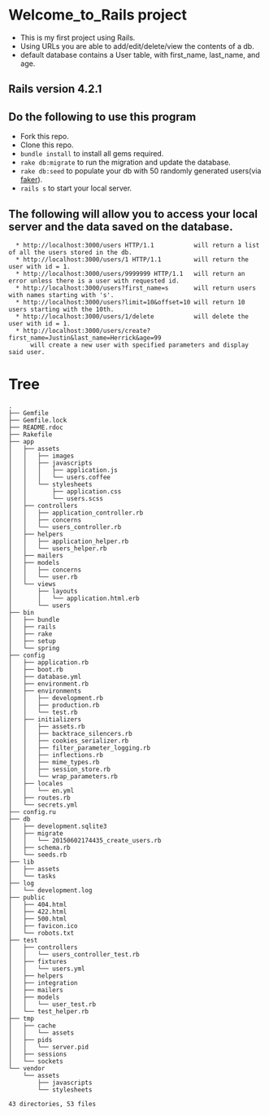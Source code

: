 # Welcome_to_Rails project
  * This is my first project using Rails.
  * Using URLs you are able to add/edit/delete/view the contents of a db.
  * default database contains a User table, with first_name, last_name, and age.

## Rails version 4.2.1


## Do the following to use this program

* Fork this repo.
* Clone this repo.
* `bundle install` to install all gems required.
* `rake db:migrate` to run the migration and update the database.
* `rake db:seed` to populate your db with 50 randomly generated users(via <a href="https://rubygems.org/gems/faker/versions/1.4.3">faker</a>).
* `rails s` to start your local server.

## The following will allow you to access your local server and the data saved on the database.
```
  * http://localhost:3000/users HTTP/1.1           will return a list of all the users stored in the db.
  * http://localhost:3000/users/1 HTTP/1.1         will return the user with id = 1.
  * http://localhost:3000/users/9999999 HTTP/1.1   will return an error unless there is a user with requested id.
  * http://localhost:3000/users?first_name=s       will return users with names starting with 's'.
  * http://localhost:3000/users?limit=10&offset=10 will return 10 users starting with the 10th.
  * http://localhost:3000/users/1/delete           will delete the user with id = 1.
  * http://localhost:3000/users/create?first_name=Justin&last_name=Herrick&age=99
      will create a new user with specified parameters and display said user.
```


# Tree

```
.
├── Gemfile
├── Gemfile.lock
├── README.rdoc
├── Rakefile
├── app
│   ├── assets
│   │   ├── images
│   │   ├── javascripts
│   │   │   ├── application.js
│   │   │   └── users.coffee
│   │   └── stylesheets
│   │       ├── application.css
│   │       └── users.scss
│   ├── controllers
│   │   ├── application_controller.rb
│   │   ├── concerns
│   │   └── users_controller.rb
│   ├── helpers
│   │   ├── application_helper.rb
│   │   └── users_helper.rb
│   ├── mailers
│   ├── models
│   │   ├── concerns
│   │   └── user.rb
│   └── views
│       ├── layouts
│       │   └── application.html.erb
│       └── users
├── bin
│   ├── bundle
│   ├── rails
│   ├── rake
│   ├── setup
│   └── spring
├── config
│   ├── application.rb
│   ├── boot.rb
│   ├── database.yml
│   ├── environment.rb
│   ├── environments
│   │   ├── development.rb
│   │   ├── production.rb
│   │   └── test.rb
│   ├── initializers
│   │   ├── assets.rb
│   │   ├── backtrace_silencers.rb
│   │   ├── cookies_serializer.rb
│   │   ├── filter_parameter_logging.rb
│   │   ├── inflections.rb
│   │   ├── mime_types.rb
│   │   ├── session_store.rb
│   │   └── wrap_parameters.rb
│   ├── locales
│   │   └── en.yml
│   ├── routes.rb
│   └── secrets.yml
├── config.ru
├── db
│   ├── development.sqlite3
│   ├── migrate
│   │   └── 20150602174435_create_users.rb
│   ├── schema.rb
│   └── seeds.rb
├── lib
│   ├── assets
│   └── tasks
├── log
│   └── development.log
├── public
│   ├── 404.html
│   ├── 422.html
│   ├── 500.html
│   ├── favicon.ico
│   └── robots.txt
├── test
│   ├── controllers
│   │   └── users_controller_test.rb
│   ├── fixtures
│   │   └── users.yml
│   ├── helpers
│   ├── integration
│   ├── mailers
│   ├── models
│   │   └── user_test.rb
│   └── test_helper.rb
├── tmp
│   ├── cache
│   │   └── assets
│   ├── pids
│   │   └── server.pid
│   ├── sessions
│   └── sockets
└── vendor
    └── assets
        ├── javascripts
        └── stylesheets

43 directories, 53 files
```






